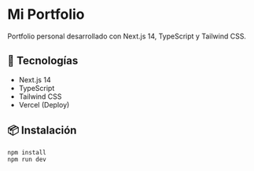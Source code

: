 # Mi Portfolio

Portfolio personal desarrollado con Next.js 14, TypeScript y Tailwind CSS.

## 🚀 Tecnologías

- Next.js 14
- TypeScript
- Tailwind CSS
- Vercel (Deploy)

## 📦 Instalación

```bash
npm install
npm run dev
```
